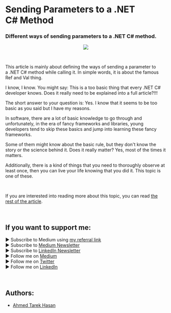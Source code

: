 <link rel="canonical" href="https://google.com" />

# Sending Parameters to a .NET C# Method
### Different ways of sending parameters to a .NET C# method.

<p align="center">
  <img src="https://cdn-images-1.medium.com/max/2600/1*0cTQd03_0KqZTTXs4CdsbQ.jpeg">
</p>

<br/>

<p>
This article is mainly about defining the ways of sending a parameter to a .NET C# method while calling it. In simple words, it is about the famous Ref and Val thing.
</p>

<p>
I know, I know. You might say: This is a too basic thing that every .NET C# developer knows. Does it really need to be explained into a full article?!!!
</p>

<p>
The short answer to your question is: Yes. I know that it seems to be too basic as you said but I have my reasons.
</p>

<p>
In software, there are a lot of basic knowledge to go through and unfortunately, in the era of fancy frameworks and libraries, young developers tend to skip these basics and jump into learning these fancy frameworks.
</p>

<p>
Some of them might know about the basic rule, but they don't know the story or the science behind it. Does it really matter? Yes, most of the times it matters.
</p>

<p>
Additionally, there is a kind of things that you need to thoroughly observe at least once, then you can live your life knowing that you did it. This topic is one of these.
</p>

<br/>

If you are interested into reading more about this topic, you can read [the rest of the article][Article]. 

<br/>

## If you want to support me:
▶ Subscribe to Medium using [my referral link][Membership]<br/>
▶ Subscribe to [Medium Newsletter][Subscribe]<br/>
▶ Subscribe to [LinkedIn Newsletter][Newsletter]<br/>
▶ Follow me on [Medium][Blog]<br/>
▶ Follow me on [Twitter][Twitter]<br/>
▶ Follow me on [LinkedIn][LinkedIn]

<br/>

## Authors:
* [Ahmed Tarek Hasan]


[Ahmed Tarek Hasan]: https://medium.com/@eng_ahmed.tarek
[Blog]: https://medium.com/@eng_ahmed.tarek
[Membership]: https://medium.com/@eng_ahmed.tarek/membership
[Subscribe]: https://medium.com/subscribe/@eng_ahmed.tarek
[Twitter]: https://twitter.com/AhmedTarekHasa1
[LinkedIn]: https://www.linkedin.com/in/atarekhasan/
[Friend Links]: https://www.linkedin.com/feed/update/urn:li:activity:6866082670108143616/
[Newsletter]: https://www.linkedin.com/newsletters/development-simply-put-6866647119655247872/
[Article]: https://google.com
